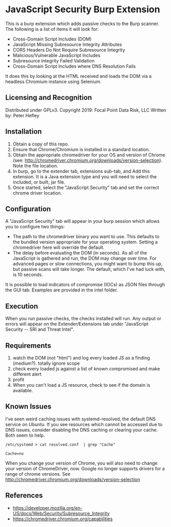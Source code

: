 # JavaScript Security Burp Extension
This is a burp extension which adds passive checks to the Burp scanner. The following is a list of items it will look for:

  - Cross-Domain Script Includes (DOM)
  - JavaScript Missing Subresource Integrity Attributes
  - CORS Headers Do Not Require Subresource Integrity
  - Malicious/Vulnerable JavaScript Includes
  - Subresource Integrity Failed Validation
  - Cross-Domain Script Includes where DNS Resolution Fails

It does this by looking at the HTML received and loads the DOM via a headless Chromium instance using Selenium.

## Licensing and Recognition
Distributed under GPLv3.
Copyright 2019: Focal Point Data Risk, LLC
Written by: Peter Hefley

## Installation
1. Obtain a copy of this repo.
2. Ensure that Chrome/Chromium is installed in a standard location.
3. Obtain the appropriate chromedriver for your OS and version of Chrome (see: http://chromedriver.chromium.org/downloads/version-selection). Note the file location.
4. In burp, go to the extender tab, extensions sub-tab, and Add this extension. It is a Java extension type and you will need to select the included, or built, jar file.
5. Once started, select the "JavaScript Security" tab and set the correct chrome driver location.

## Configuration
A "JavaScript Security" tab will appear in your burp session which allows you to configure two things:
- The path to the chromedriver binary you want to use. This defaults to the bundled version appropriate for your operating system. Setting a chromedriver here will override the default.
- The delay before evaluating the DOM (in seconds). As all of the JavaScript is gathered and run, the DOM may change over time. For advanced pages or slow connections, you might want to bump this up, but passive scans will take longer. The default, which I've had luck with, is 10 seconds.

It is possible to load indicators of compromise (IOCs) as JSON files through the GUI tab. Examples are provided in the intel folder.

## Execution
When you run passive checks, the checks installed will run. Any output or errors will appear on the Extender/Extensions tab under "JavaScript Security -- SRI and Threat Intel".

## Requirements
1. watch the DOM (not "html") and log every loaded JS as a finding (medium?). totally ignore scope
2. check every loaded js against a list of known compromised and make different alert
3. profit
4. When you can't load a JS resource, check to see if the domain is available. 


## Known Issues
I've seen weird caching issues with systemd-resolved, the default DNS service on Ubuntu. If you see resources which cannot be accessed due to DNS issues, consider disabling the DNS caching or clearing your cache. Both seem to help.

```/etc/systemd > cat resolved.conf  | grep "Cache"```

```Cache=no```

When you change your version of Chrome, you will also need to change your version of ChromeDriver, now. Google no longer supports drivers for a range of chrome versions. See http://chromedriver.chromium.org/downloads/version-selection


## References
 - https://developer.mozilla.org/en-US/docs/Web/Security/Subresource_Integrity
 - https://chromedriver.chromium.org/capabilities
 
